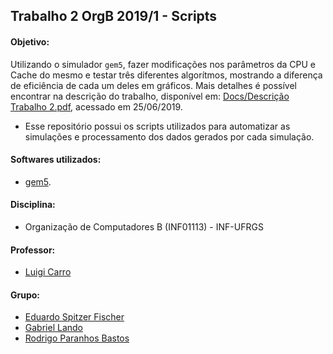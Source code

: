 Trabalho 2 OrgB 2019/1 - Scripts
-------------------------

#### Objetivo:
Utilizando o simulador ```gem5```, fazer modificações nos parâmetros da CPU e Cache do mesmo e testar três diferentes algorítmos, mostrando a diferença de eficiência de cada um deles em gráficos.
Mais detalhes é possível encontrar na descrição do trabalho, disponível em: [Docs/Descrição Trabalho 2.pdf](Docs/Descrição%20Trabalho%202.pdf), acessado em 25/06/2019.

- Esse repositório possui os scripts utilizados para automatizar as simulações e processamento dos dados gerados por cada simulação.

#### Softwares utilizados:
- [gem5](http://gem5.org/Main_Page).

#### Disciplina:
- Organização de Computadores B (INF01113) - INF-UFRGS

#### Professor:
- [Luigi Carro](http://www.inf.ufrgs.br/~carro/)

#### Grupo:

- [Eduardo Spitzer Fischer](https://github.com/eduardofischer/)
- [Gabriel Lando](https://github.com/gabriel-lando/)
- [Rodrigo Paranhos Bastos](https://github.com/ropbastos/)